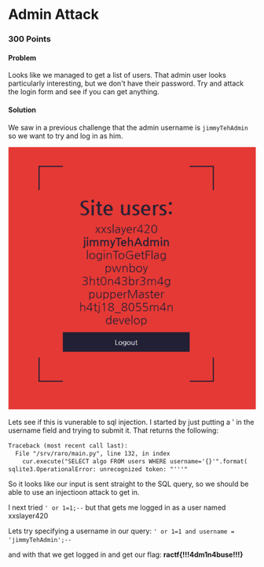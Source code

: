 # **Admin Attack**

### 300 Points

#### **Problem**

Looks like we managed to get a list of users. That admin user looks particularly interesting, but we don't have their password. Try and attack the login form and see if you can get anything.

#### **Solution**

We saw in a previous challenge that the admin username is `jimmyTehAdmin` so we want to try and log in as him.

![usernames](files/admin-1.png "username list")

Lets see if this is vunerable to sql injection. I started by just putting a ' in the username field and trying to submit it. That returns the following:

```
Traceback (most recent call last):
  File "/srv/raro/main.py", line 132, in index
    cur.execute("SELECT algo FROM users WHERE username='{}'".format(
sqlite3.OperationalError: unrecognized token: "'''"
```

So it looks like our input is sent straight to the SQL query, so we should be able to use an injectioon attack to get in.

I next tried `' or 1=1;--` but that gets me logged in as a user named xxslayer420

Lets try specifying a username in our query: `' or 1=1 and username = 'jimmyTehAdmin';--`

and with that we get logged in and get our flag: **ractf{!!!4dm1n4buse!!!}**
